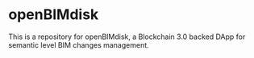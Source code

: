 # openBIMdisk
This is a repository for openBIMdisk, a Blockchain 3.0 backed DApp for semantic level BIM changes management.
